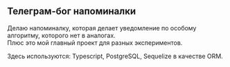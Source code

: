 <h2>Телеграм-бог напоминалки</h2>

Делаю напоминалку, которая делает уведомление по особому алгоритму, которого нет в аналогах.  
Плюс это мой главный проект для разных экспериментов.

Здесь используются: Typescript, PostgreSQL, Sequelize в качестве ORM.
